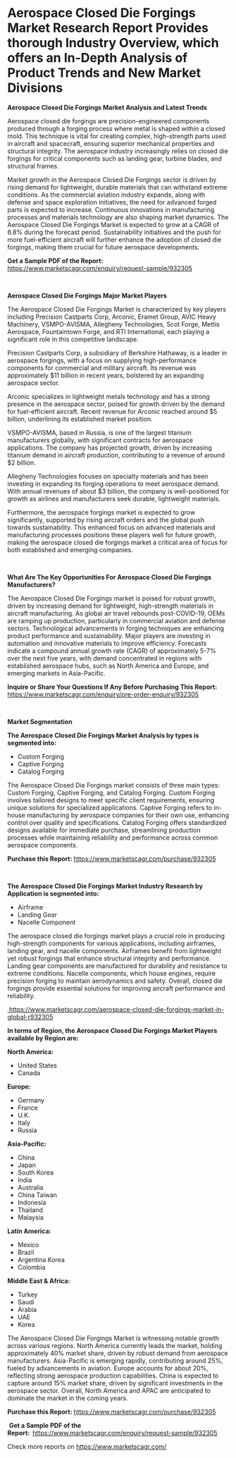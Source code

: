 <p><h1>Aerospace Closed Die Forgings Market Research Report Provides thorough Industry Overview, which offers an In-Depth Analysis of Product Trends and New Market Divisions</h1></p><p><strong>Aerospace Closed Die Forgings Market Analysis and Latest Trends</strong></p>
<p><p>Aerospace closed die forgings are precision-engineered components produced through a forging process where metal is shaped within a closed mold. This technique is vital for creating complex, high-strength parts used in aircraft and spacecraft, ensuring superior mechanical properties and structural integrity. The aerospace industry increasingly relies on closed die forgings for critical components such as landing gear, turbine blades, and structural frames.</p><p>Market growth in the Aerospace Closed Die Forgings sector is driven by rising demand for lightweight, durable materials that can withstand extreme conditions. As the commercial aviation industry expands, along with defense and space exploration initiatives, the need for advanced forged parts is expected to increase. Continuous innovations in manufacturing processes and materials technology are also shaping market dynamics. The Aerospace Closed Die Forgings Market is expected to grow at a CAGR of 6.8% during the forecast period. Sustainability initiatives and the push for more fuel-efficient aircraft will further enhance the adoption of closed die forgings, making them crucial for future aerospace developments.</p></p>
<p><strong>Get a Sample PDF of the Report:&nbsp;</strong> <a href="https://www.marketscagr.com/enquiry/request-sample/932305?utm_campaign=2460&utm_medium=2&utm_source=Github&utm_content=ia&utm_term=21032025&utm_id=aerospace-closed-die-forgings">https://www.marketscagr.com/enquiry/request-sample/932305</a></p>
<p>&nbsp;</p>
<p><strong>Aerospace Closed Die Forgings Major Market Players</strong></p>
<p><p>The Aerospace Closed Die Forgings Market is characterized by key players including Precision Castparts Corp, Arconic, Eramet Group, AVIC Heavy Machinery, VSMPO-AVISMA, Allegheny Technologies, Scot Forge, Mettis Aerospace, Fountaintown Forge, and RTI International, each playing a significant role in this competitive landscape.</p><p>Precision Castparts Corp, a subsidiary of Berkshire Hathaway, is a leader in aerospace forgings, with a focus on supplying high-performance components for commercial and military aircraft. Its revenue was approximately $11 billion in recent years, bolstered by an expanding aerospace sector.</p><p>Arconic specializes in lightweight metals technology and has a strong presence in the aerospace sector, poised for growth driven by the demand for fuel-efficient aircraft. Recent revenue for Arconic reached around $5 billion, underlining its established market position.</p><p>VSMPO-AVISMA, based in Russia, is one of the largest titanium manufacturers globally, with significant contracts for aerospace applications. The company has projected growth, driven by increasing titanium demand in aircraft production, contributing to a revenue of around $2 billion.</p><p>Allegheny Technologies focuses on specialty materials and has been investing in expanding its forging operations to meet aerospace demand. With annual revenues of about $3 billion, the company is well-positioned for growth as airlines and manufacturers seek durable, lightweight materials.</p><p>Furthermore, the aerospace forgings market is expected to grow significantly, supported by rising aircraft orders and the global push towards sustainability. This enhanced focus on advanced materials and manufacturing processes positions these players well for future growth, making the aerospace closed die forgings market a critical area of focus for both established and emerging companies.</p></p>
<p>&nbsp;</p>
<p><strong>What Are The Key Opportunities For Aerospace Closed Die Forgings Manufacturers?</strong></p>
<p><p>The Aerospace Closed Die Forgings market is poised for robust growth, driven by increasing demand for lightweight, high-strength materials in aircraft manufacturing. As global air travel rebounds post-COVID-19, OEMs are ramping up production, particularly in commercial aviation and defense sectors. Technological advancements in forging techniques are enhancing product performance and sustainability. Major players are investing in automation and innovative materials to improve efficiency. Forecasts indicate a compound annual growth rate (CAGR) of approximately 5-7% over the next five years, with demand concentrated in regions with established aerospace hubs, such as North America and Europe, and emerging markets in Asia-Pacific.</p></p>
<p><strong>Inquire or Share Your Questions If Any Before Purchasing This Report:</strong> <a href="https://www.marketscagr.com/enquiry/pre-order-enquiry/932305?utm_campaign=2460&utm_medium=2&utm_source=Github&utm_content=ia&utm_term=21032025&utm_id=aerospace-closed-die-forgings">https://www.marketscagr.com/enquiry/pre-order-enquiry/932305</a></p>
<p>&nbsp;</p>
<p><strong>Market Segmentation</strong></p>
<p><strong>The Aerospace Closed Die Forgings Market Analysis by types is segmented into:</strong></p>
<p><ul><li>Custom Forging</li><li>Captive Forging</li><li>Catalog Forging</li></ul></p>
<p><p>The Aerospace Closed Die Forgings market consists of three main types: Custom Forging, Captive Forging, and Catalog Forging. Custom Forging involves tailored designs to meet specific client requirements, ensuring unique solutions for specialized applications. Captive Forging refers to in-house manufacturing by aerospace companies for their own use, enhancing control over quality and specifications. Catalog Forging offers standardized designs available for immediate purchase, streamlining production processes while maintaining reliability and performance across common aerospace components.</p></p>
<p><strong>Purchase this Report:&nbsp;</strong><a href="https://www.marketscagr.com/purchase/932305?utm_campaign=2460&utm_medium=2&utm_source=Github&utm_content=ia&utm_term=21032025&utm_id=aerospace-closed-die-forgings">https://www.marketscagr.com/purchase/932305</a></p>
<p>&nbsp;</p>
<p><strong>The Aerospace Closed Die Forgings Market Industry Research by Application is segmented into:</strong></p>
<p><ul><li>Airframe</li><li>Landing Gear</li><li>Nacelle Component</li></ul></p>
<p><p>The aerospace closed die forgings market plays a crucial role in producing high-strength components for various applications, including airframes, landing gear, and nacelle components. Airframes benefit from lightweight yet robust forgings that enhance structural integrity and performance. Landing gear components are manufactured for durability and resistance to extreme conditions. Nacelle components, which house engines, require precision forging to maintain aerodynamics and safety. Overall, closed die forgings provide essential solutions for improving aircraft performance and reliability.</p></p>
<p><a href="https://www.marketscagr.com/aerospace-closed-die-forgings-market-in-global-r932305?utm_campaign=2460&utm_medium=2&utm_source=Github&utm_content=ia&utm_term=21032025&utm_id=aerospace-closed-die-forgings">&nbsp;https://www.marketscagr.com/aerospace-closed-die-forgings-market-in-global-r932305</a></p>
<p><strong>In terms of Region, the Aerospace Closed Die Forgings Market Players available by Region are:</strong></p>
<p>
    <p> <strong> North America: </strong>
        <ul>
            <li>United States</li>
            <li>Canada</li>
        </ul>
        </p> 
    <p> <strong> Europe: </strong>
        <ul>
            <li>Germany</li>
            <li>France</li>
            <li>U.K.</li>
            <li>Italy</li>
            <li>Russia</li>
        </ul>
        </p> 
    <p> <strong> Asia-Pacific: </strong>
        <ul>
            <li>China</li>
            <li>Japan</li>
            <li>South Korea</li>
            <li>India</li>
            <li>Australia</li>
            <li>China Taiwan</li>
            <li>Indonesia</li>
            <li>Thailand</li>
            <li>Malaysia</li>
        </ul>
        </p> 
    <p> <strong> Latin America: </strong>
        <ul>
            <li>Mexico</li>
            <li>Brazil</li>
            <li>Argentina Korea</li>
            <li>Colombia</li>
        </ul>
        </p> 
    <p> <strong> Middle East & Africa: </strong>
        <ul>
            <li>Turkey</li>
            <li>Saudi</li>
            <li>Arabia</li>
            <li>UAE</li>
            <li>Korea</li>
        </ul>
    </p>
    </p>
<p><p>The Aerospace Closed Die Forgings Market is witnessing notable growth across various regions. North America currently leads the market, holding approximately 40% market share, driven by robust demand from aerospace manufacturers. Asia-Pacific is emerging rapidly, contributing around 25%, fueled by advancements in aviation. Europe accounts for about 20%, reflecting strong aerospace production capabilities. China is expected to capture around 15% market share, driven by significant investments in the aerospace sector. Overall, North America and APAC are anticipated to dominate the market in the coming years.</p></p>
<p><strong>Purchase this Report: </strong><a href="https://www.marketscagr.com/purchase/932305?utm_campaign=2460&utm_medium=2&utm_source=Github&utm_content=ia&utm_term=21032025&utm_id=aerospace-closed-die-forgings">https://www.marketscagr.com/purchase/932305</a></p>
<p>&nbsp;<strong>Get a Sample PDF of the Report:&nbsp;&nbsp;</strong><a href="https://www.marketscagr.com/enquiry/request-sample/932305?utm_campaign=2460&utm_medium=2&utm_source=Github&utm_content=ia&utm_term=21032025&utm_id=aerospace-closed-die-forgings">https://www.marketscagr.com/enquiry/request-sample/932305</a></p>
<p><strong></strong></p>
<p>Check more reports on <a href="https://www.marketscagr.com/?utm_campaign=2460&utm_medium=2&utm_source=Github&utm_content=ia&utm_term=21032025&utm_id=aerospace-closed-die-forgings">https://www.marketscagr.com/</a></p>
